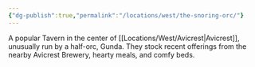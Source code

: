 ```yaml
---
{"dg-publish":true,"permalink":"/locations/west/the-snoring-orc/"}
---
```


A popular Tavern in the center of [[Locations/West/Avicrest\|Avicrest]], unusually run by a half-orc, Gunda. They stock recent offerings from the nearby Avicrest Brewery, hearty meals, and comfy beds.